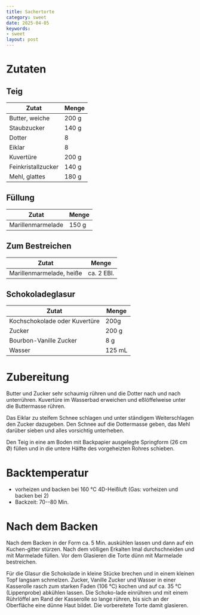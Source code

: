 ```yaml
---
title: Sachertorte
category: sweet
date: 2025-04-05
keywords:
- sweet
layout: post
---
```



# Zutaten

## Teig

| Zutat              | Menge |
|--------------------|-------|
| Butter, weiche     | 200 g |
| Staubzucker        | 140 g |
| Dotter             | 8     |
| Eiklar             | 8     |
| Kuvertüre          | 200 g |
| Feinkristallzucker | 140 g |
| Mehl, glattes      | 180 g |

## Füllung

| Zutat              | Menge |
|--------------------|-------|
| Marillenmarmelade  | 150 g |

## Zum Bestreichen

| Zutat                    | Menge      |
|--------------------------|------------|
| Marillenmarmelade, heiße | ca. 2 EBl. |

## Schokoladeglasur

| Zutat                         | Menge  |
|-------------------------------|--------|
| Kochschokolade oder Kuvertüre | 200g   |
| Zucker                        | 200 g  |
| Bourbon-Vanille Zucker        | 8 g    |
| Wasser                        | 125 mL |

# Zubereitung

Butter und Zucker sehr schaumig rühren und die Dotter nach und nach unterrühren.
Kuvertüre im Wasserbad erweichen und eßlöffelweise unter die Buttermasse rühren.

Das Eiklar zu steifem Schnee schlagen und unter ständigem Weiterschlagen den Zucker dazugeben.
Den Schnee auf die Dottermasse geben, das Mehl darüber sieben und alles vorsichtig unterheben.

Den Teig in eine am Boden mit Backpapier ausgelegte Springform (26 cm Ø) füllen und in die untere Hälfte des vorgeheizten Rohres schieben.


# Backtemperatur

- vorheizen und backen bei 160 °C 4D-Heißluft
(Gas: vorheizen und backen bei 2)
- Backzeit: 70--80 Min.

# Nach dem Backen

Nach dem Backen in der Form ca. 5 Min. auskühlen lassen und dann auf ein Kuchen-gitter stürzen.
Nach dem völligen Erkalten Imal durchschneiden und mit Marmelade füllen. Vor dem Glasieren die Torte dünn mit Marmelade bestreichen.

Für die Glasur die Schokolade in kleine Stücke brechen und in einem kleinen Topf langsam schmelzen.
Zucker, Vanille Zucker und Wasser in einer Kasserolle rasch zum starken Faden (106 °C) kochen und auf ca. 35 °C (Lippenprobe) abkühlen lassen.
Die Schoko-lade einrühren und mit einem Rührlöffel am Rand der Kasserolle so lange rühren, bis sich an der Oberfläche eine dünne Haut bildet.
Die vorbereitete Torte damit glasieren.

